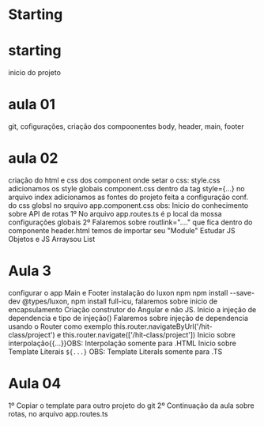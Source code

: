 # Starting

# starting 
inicio do projeto 

# aula 01
git, cofigurações, criação dos compoonentes body, header, main, footer 

# aula 02
criação do html e css dos component
onde setar o css:
style.css adicionamos os style globais
component.css
dentro da tag style={...}
no arquivo index adicionamos as fontes do projeto
feita a configuração conf. do css globsl no srquivo app.component.css
obs: Inicio do conhecimento sobre API de rotas
1º No arquivo app.routes.ts é p local da mossa configurações globais
2º Falaremos sobre routlink="...." que fica dentro do componente header.html
temos de importar seu "Module"
Estudar JS Objetos e JS Arraysou List

# Aula 3 
configurar o app Main e Footer
instalação do luxon npm npm install --save-dev @types/luxon, npm install full-icu, falaremos sobre inicio de encapsulamento 
Criação construtor do Angular e não JS.
Inicio a injeção de dependencia e tipo de injeção()
Falaremos sobre injeção de dependencia usando o Router como exemplo this.router.navigateByUrl('/hit-class/project') e this.router.navigate(['/hit-class/project'])
Inicio sobre interpolação{{...}}OBS: Interpolação somente para .HTML 
Inicio sobre Template Literais `${...}` OBS: Template Literals somente para .TS

# Aula 04
1º Copiar o template para outro projeto do git
2º Continuação da aula sobre rotas, no arquivo app.routes.ts